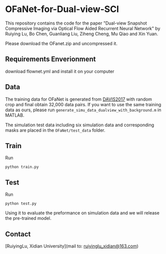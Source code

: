 # OFaNet-for-Dual-view-SCI
This repository contains the code for the paper "Dual-view Snapshot Compressive Imaging via Optical Flow Aided Recurrent Neural Network" by Ruiying Lu, Bo Chen, Guanliang Liu, Ziheng Cheng, Mu Qiao and Xin Yuan.

Please download the OFanet.zip and uncompressed it.

## Requirements Enverionment
download flownet.yml and install it on your computer 

## Data
The training data for OFaNet is generated from [DAVIS2017](https://davischallenge.org/davis2017/code.html) with random crop and final obtain 32,000 data pairs. If you want to use the same training data as ours, please run ```generate_simu_data_dualview_with_background.m``` in MATLAB.

The simulation test data including six simulation data and corresponding masks are placed in the ```OFaNet/test_data``` folder.


## Train
Run
```
python train.py
```

## Test
Run
```
python test.py
```
Using it to evaluate the preformance on simulation data and we will release the pre-trained model.

## Contact
[RuiyingLu, Xidian University](mail to: ruiyinglu_xidian@163.com) 
